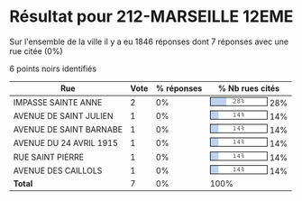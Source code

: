 # Résultat pour 212-MARSEILLE 12EME

Sur l'ensemble de la ville il y a eu 1846 réponses dont 7 réponses avec une rue citée (0%)

6 points noirs identifiés

| Rue | Vote | % réponses | % Nb rues cités|
|-----|------|------------|----------------|
| IMPASSE SAINTE ANNE | 2 | 0% | <img src="../../img/bar_28.gif" />&nbsp;28%|
| AVENUE DE SAINT JULIEN | 1 | 0% | <img src="../../img/bar_14.gif" />&nbsp;14%|
| AVENUE DE SAINT BARNABE | 1 | 0% | <img src="../../img/bar_14.gif" />&nbsp;14%|
| AVENUE DU 24 AVRIL 1915 | 1 | 0% | <img src="../../img/bar_14.gif" />&nbsp;14%|
| RUE SAINT PIERRE | 1 | 0% | <img src="../../img/bar_14.gif" />&nbsp;14%|
| AVENUE DES CAILLOLS | 1 | 0% | <img src="../../img/bar_14.gif" />&nbsp;14%|
| **Total** | 7 | 0% | 100%|
